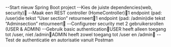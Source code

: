 --Start nieuw Spring Boot project
--Kies de juiste dependencies(web, security)
--Maak een REST controller (HomeController)1 endpoint (pad: /user)die tekst “User section” retourneert1 endpoint (pad: /admin)die tekst “Adminsection” retourneert
--Configureer security met 2 gebruikersrollen  (USER & ADMIN)
--Gebruik basic authenticationUSER heeft alleen toegang tot /user, niet /adminADMIN heeft zowel toegang tot /user en /admin
--Test de authenticatie en autorisatie vanuit Postman



 